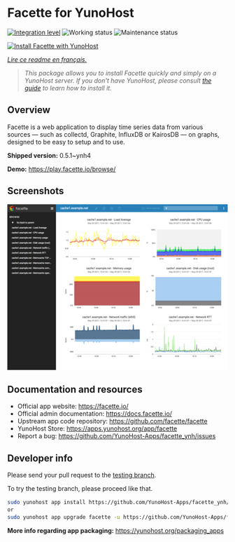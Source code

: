 <!--
N.B.: This README was automatically generated by https://github.com/YunoHost/apps/tree/master/tools/README-generator
It shall NOT be edited by hand.
-->

# Facette for YunoHost

[![Integration level](https://dash.yunohost.org/integration/facette.svg)](https://dash.yunohost.org/appci/app/facette) ![Working status](https://ci-apps.yunohost.org/ci/badges/facette.status.svg) ![Maintenance status](https://ci-apps.yunohost.org/ci/badges/facette.maintain.svg)

[![Install Facette with YunoHost](https://install-app.yunohost.org/install-with-yunohost.svg)](https://install-app.yunohost.org/?app=facette)

*[Lire ce readme en français.](./README_fr.md)*

> *This package allows you to install Facette quickly and simply on a YunoHost server.
If you don't have YunoHost, please consult [the guide](https://yunohost.org/#/install) to learn how to install it.*

## Overview

Facette is a web application to display time series data from various sources — such as collectd, Graphite, InfluxDB or KairosDB — on graphs, designed to be easy to setup and to use.

**Shipped version:** 0.5.1~ynh4

**Demo:** https://play.facette.io/browse/

## Screenshots

![Screenshot of Facette](./doc/screenshots/screenshot.png)

## Documentation and resources

* Official app website: <https://facette.io/>
* Official admin documentation: <https://docs.facette.io/>
* Upstream app code repository: <https://github.com/facette/facette>
* YunoHost Store: <https://apps.yunohost.org/app/facette>
* Report a bug: <https://github.com/YunoHost-Apps/facette_ynh/issues>

## Developer info

Please send your pull request to the [testing branch](https://github.com/YunoHost-Apps/facette_ynh/tree/testing).

To try the testing branch, please proceed like that.

``` bash
sudo yunohost app install https://github.com/YunoHost-Apps/facette_ynh/tree/testing --debug
or
sudo yunohost app upgrade facette -u https://github.com/YunoHost-Apps/facette_ynh/tree/testing --debug
```

**More info regarding app packaging:** <https://yunohost.org/packaging_apps>
